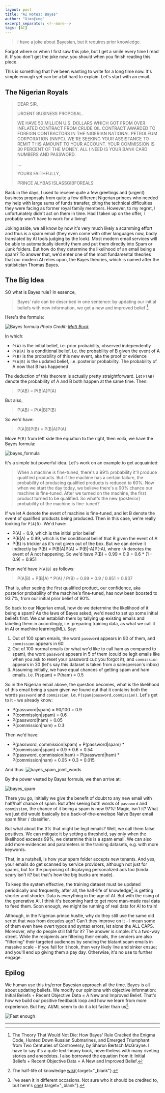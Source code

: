 ```yaml
---
layout: post
title: "AI Notes: Bayes"
author: "Χiαoƒϵng"
excerpt_separator: <!--more-->
tags: [AI]
---
```


> I have a joke about Bayesian, but it requires prior knowledge<!--more-->.

Forgot where or when I first saw this joke, but I get a smile every time I read it. If you don't get the joke now, you should when you finish reading this piece.

This is something that I've been wanting to write for a long time now. It's simple enough yet can be a bit hard to explain. Let's start with an email.

## The Nigerian Royals

> DEAR SIR,
>
> URGENT BUSINESS PROPOSAL.
>
> WE HAVE 50 MILLION U.S. DOLLARS WHICH GOT FROM <!--more--> OVER INFLATED CONTRACT FROM CRUDE OIL CONTRACT AWARDED TO FOREIGN CONTRACTORS IN THE NIGERIAN NATIONAL PETROLEUM CORPORATION (NNPC). WE'RE SEEKING YOUR ASSISTANCE TO REMIT THIS AMOUNT TO YOUR ACCOUNT. YOUR COMMISSION IS 30 PERCENT OF THE MONEY. ALL I NEED IS YOUR BANK CARD NUMBERS AND PASSWORD.
>
> ...
>
> YOURS FAITHFULLY,
>
> PRINCE ALYBAS ISLASSGIBFOREALS

Back in the days, I used to receive quite a few greetings and (urgent) business proposals from quite a few different Nigerian princes who needed my help with large sums of funds transfer, citing the technical difficulties they were facing as former royal family members. However, to my regret, I unfortunately didn't act on them in time. Had I taken up on the offer, I probably won't have to work for a living!

Joking aside, we all know by now it's very much likely a scamming effort and thus is a spam email (they even come with other languages now, badly translated by AI tools judging by the look). Most modern email services will be able to automatically identify them and put them directly into Spam or Junk folders. But how do they determine the likelihood of an email being a spam? To answer that, we'd enter one of the most fundamental theories that our modern AI relies upon, the Bayes theories, which is named after the statistician Thomas Bayes.

## The Big Idea

SO what is Bayes rule? In essence,

> Bayes' rule can be described in one sentence: by updating our initial beliefs with new information, we get a new and improved belief [^fn1].

Here's the formula:

![Bayes formula](../assets/images/20231112/bayes_neon.jpeg)
*Photo Credit: [Matt Buck](https://www.flickr.com/photos/mattbuck007/3676624894)*

In which:

* `P(A)` is the initial belief, i.e. prior probability, observed independently
* `P(B|A)` is a conditional belief, i.e. the probability of B given the event of A
* `P(B)` is the probability of this new event, aka the proof or evidence
* `P(A|B)` is the updated belief, i.e. posterior probability. The probability of A now that B has happened

The deduction of this theorem is actually pretty straightforward. Let `P(AB)` denote the probability of A and B both happen at the same time. Then:

> P(AB) = P(B\|A)P(A)

But also,

> P(AB) = P(A\|B)P(B)

So we'd have:

> P(A\|B)P(B) = P(B\|A)P(A)

Move `P(B)` from left side the equation to the right, then voilà, we have the Bayes formula:

![bayes_formula](../assets/images/20231112/bayes_formula.png)

It's a simple but powerful idea. Let's work on an example to get acquainted:

> When a machine is fine-tuned, there's a 99% probability it'll produce qualified products. But if the machine has a certain failure, the probability of producing qualified products is reduced to 60%. Now when we start the day today, we believe there's a 90% chance our machine is fine-tuned. After we turned on the machine, the first product turned to be qualified. So what's the new (posterior) probability of the machine is fine-tuned?

If we let A denote the event of machine is fine-tuned, and let B denote the event of qualified products being produced. Then in this case, we're really looking for `P(A|B)`. We'd have:

* P(A) = 0.9, which is the initial prior belief
* P(B\|A) = 0.99, which is the conditional belief that B given the event of A
* P(B) is trickier as it's not given out of the box. But we can derive it indirectly by P(B) = P(B\|A)P(A) + P(B\|-A)P(-A), where -A denotes the event of A not happening. So we'd have P(B) = 0.99 * 0.9 + 0.6 * (1 - 0.9) = 0.951

Then we'd have `P(A|B)` as follows:

> P(A\|B) = P(B\|A) * P(A) / P(B) = 0.99 * 0.9 / 0.951 = 0.937

That is, after seeing the first qualified product, our confidence, aka posterior probability of the machine's fine-tuned, has now been boosted to 93.7%, from our initial prior belief of 90%.

So back to our Nigerian email, how do we determine the likelihood of it being a spam? As the laws of Bayes asked, we'd need to set up some initial beliefs first. We can establish them by tallying up existing emails and labeling them in accordingly, i.e. preparing training data, as what we call it in AI or machine learning(ML). Say:

1. Out of 100 spam emails, the word `password` appears in 90 of them, and `commission` appears in 60
2. Out of 100 normal emails (or what we'd like to call ham as compared to spam), the word `password` appears in 5 of them (could be legit emails like when you ask to reset your password cuz you forgot it), and `commission` appears in 30 (let's say this dataset is taken from a salesperson's inbox)
3. Assuming initially, we have equal chances of getting spam and ham emails. i.e. P(spam) = P(ham) = 0.5

So in the Nigerian email above, the question becomes, what is the likelihood of this email being a spam given we found out that it contains both the words `password` and `commission`, i.e. `P(spam|password,commission)`. Let's get to it - we already know:

* P(password\|spam) = 90/100 = 0.9
* P(commission\|spam) = 0.6
* P(password\|ham) = 0.05
* P(commission\|ham) = 0.3

Then we'd have:

* P(password, commission\|spam) = P(password\|spam) * P(commission\|spam) = 0.9 * 0.6 = 0.54
* P(password, commission\|ham) = P(password\|ham) * P(commission\|ham) = 0.05 * 0.3 = 0.015

And thus:
![bayes_spam_joint_words](../assets/images/20231112/bayes_spam_joint_words.png)

By the power vested by Bayes formula, we then arrive at:

![bayes_spam](../assets/images/20231112/bayes_spam.png)

There you go, initially we give the benefit of doubt to any new email with half/half chance of spam. But after seeing both words of `password` and `commission`, the chance of it being a spam is now 97%! Magic, isn't it? What we just did would basically be a back-of-the-envelope Naive Bayer email spam filter / classifier.

But what about the 3% that might be legit emails? Well, we call them false positives. We can mitigate it by setting a threshold, say only when the likelihood exceeds 99%, we determine this is a spam email. We can also add more evidences and parameters in the training datasets, e.g. with more keywords.

That, in a nutshell, is how your spam folder accepts new tenants. And yes, your emails do get scanned by service providers, although not just for spams, but for the purposing of displaying personalized ads too (kinda scary isn't it? but that's how the big bucks are made).

To keep the system effective, the training dataset must be updated periodically and frequently, after all, the half-life of knowledge[^fn2] is getting shorter and shorter. Data is everything in the age of AI. But with the rising of the generative AI, I think it's becoming hard to get more man-made real data to feed them. Soon enough, we might be running of real data for AI to train!

Although, in the Nigerian prince hustle, why do they still use the same old script that was from decades ago? Can't they improve on it - I mean some of them even have overt typos and syntax errors, let alone the ALL CAPS. Moreover, why do people still fall for it? The answer is simple: it's a two-way street. While the recipients are filtering their emails, the senders are also "filtering" their targeted audiences by sending the blatant scam emails in massive scale - if you fall for it hook, then very likely line and sinker ensue; and you'll end up giving them a pay day. Otherwise, it's no use to further engage.

## Epilog

We human use this try/error Bayesian approach all the time. Bayes is all about updating beliefs. We modify our opinions with objective information: Initial Beliefs + Recent Objective Data = A New and Improved Belief. That's how we build our positive feedback loop and how we learn from more experience. But hey, AI/ML seem to do it a lot faster than us[^fn3]:

![Fast enough](../assets/images/20231112/ml_fast_enough.png)

---
[^fn1]: The Theory That Would Not Die: How Bayes' Rule Cracked the Enigma Code, Hunted Down Russian Submarines, and Emerged Triumphant from Two Centuries of Controversy, by Sharon Bertsch McGrayne. I have to say it's a quite text-heavy book, nevertheless with many riveting stories and anecdotes. I also borrowed the equation from it: Initial Beliefs + Recent Objective Data = A New and Improved Belief.
[^fn2]: The half-life of knowledge [wiki](https://en.wikipedia.org/wiki/Half-life_of_knowledge){:target="_blank"}.
[^fn3]: I've seen it in different occasions. Not sure who it should be credited to, but here's [one](https://sprignaturemoves.com/machine-learning-2/){:target="_blank"}.
